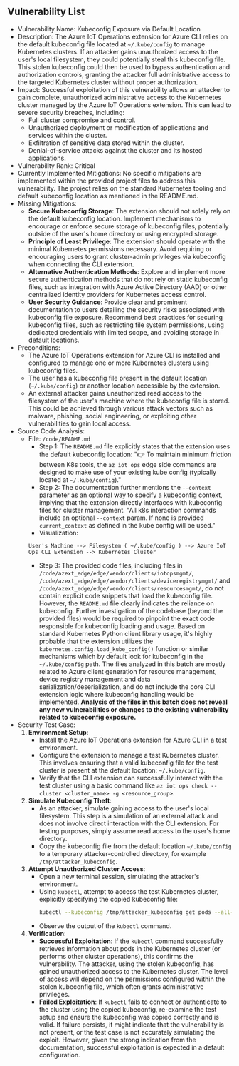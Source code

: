## Vulnerability List

- Vulnerability Name: Kubeconfig Exposure via Default Location
- Description: The Azure IoT Operations extension for Azure CLI relies on the default kubeconfig file located at `~/.kube/config` to manage Kubernetes clusters. If an attacker gains unauthorized access to the user's local filesystem, they could potentially steal this kubeconfig file. This stolen kubeconfig could then be used to bypass authentication and authorization controls, granting the attacker full administrative access to the targeted Kubernetes cluster without proper authorization.
- Impact: Successful exploitation of this vulnerability allows an attacker to gain complete, unauthorized administrative access to the Kubernetes cluster managed by the Azure IoT Operations extension. This can lead to severe security breaches, including:
    - Full cluster compromise and control.
    - Unauthorized deployment or modification of applications and services within the cluster.
    - Exfiltration of sensitive data stored within the cluster.
    - Denial-of-service attacks against the cluster and its hosted applications.
- Vulnerability Rank: Critical
- Currently Implemented Mitigations: No specific mitigations are implemented within the provided project files to address this vulnerability. The project relies on the standard Kubernetes tooling and default kubeconfig location as mentioned in the README.md.
- Missing Mitigations:
    - **Secure Kubeconfig Storage**: The extension should not solely rely on the default kubeconfig location. Implement mechanisms to encourage or enforce secure storage of kubeconfig files, potentially outside of the user's home directory or using encrypted storage.
    - **Principle of Least Privilege**: The extension should operate with the minimal Kubernetes permissions necessary. Avoid requiring or encouraging users to grant cluster-admin privileges via kubeconfig when connecting the CLI extension.
    - **Alternative Authentication Methods**: Explore and implement more secure authentication methods that do not rely on static kubeconfig files, such as integration with Azure Active Directory (AAD) or other centralized identity providers for Kubernetes access control.
    - **User Security Guidance**: Provide clear and prominent documentation to users detailing the security risks associated with kubeconfig file exposure. Recommend best practices for securing kubeconfig files, such as restricting file system permissions, using dedicated credentials with limited scope, and avoiding storage in default locations.
- Preconditions:
    - The Azure IoT Operations extension for Azure CLI is installed and configured to manage one or more Kubernetes clusters using kubeconfig files.
    - The user has a kubeconfig file present in the default location (`~/.kube/config`) or another location accessible by the extension.
    - An external attacker gains unauthorized read access to the filesystem of the user's machine where the kubeconfig file is stored. This could be achieved through various attack vectors such as malware, phishing, social engineering, or exploiting other vulnerabilities to gain local access.
- Source Code Analysis:
    - File: `/code/README.md`
        - Step 1: The `README.md` file explicitly states that the extension uses the default kubeconfig location: "👉 To maintain minimum friction between K8s tools, the `az iot ops` edge side commands are designed to make use of your existing kube config (typically located at `~/.kube/config`)."
        - Step 2: The documentation further mentions the `--context` parameter as an optional way to specify a kubeconfig context, implying that the extension directly interfaces with kubeconfig files for cluster management. "All k8s interaction commands include an optional `--context` param. If none is provided `current_context` as defined in the kube config will be used."
        - Visualization:
        ```
        User's Machine --> Filesystem ( ~/.kube/config ) --> Azure IoT Ops CLI Extension --> Kubernetes Cluster
        ```
        - Step 3: The provided code files, including files in `/code/azext_edge/edge/vendor/clients/iotopsmgmt/`, `/code/azext_edge/edge/vendor/clients/deviceregistrymgmt/` and `/code/azext_edge/edge/vendor/clients/resourcesmgmt/`, do not contain explicit code snippets that load the kubeconfig file. However, the `README.md` file clearly indicates the reliance on kubeconfig. Further investigation of the codebase (beyond the provided files) would be required to pinpoint the exact code responsible for kubeconfig loading and usage. Based on standard Kubernetes Python client library usage, it's highly probable that the extension utilizes the `kubernetes.config.load_kube_config()` function or similar mechanisms which by default look for kubeconfig in the `~/.kube/config` path. The files analyzed in this batch are mostly related to Azure client generation for resource management, device registry management and data serialization/deserialization, and do not include the core CLI extension logic where kubeconfig handling would be implemented. **Analysis of the files in this batch does not reveal any new vulnerabilities or changes to the existing vulnerability related to kubeconfig exposure.**
- Security Test Case:
    1. **Environment Setup**:
        - Install the Azure IoT Operations extension for Azure CLI in a test environment.
        - Configure the extension to manage a test Kubernetes cluster. This involves ensuring that a valid kubeconfig file for the test cluster is present at the default location: `~/.kube/config`.
        - Verify that the CLI extension can successfully interact with the test cluster using a basic command like `az iot ops check --cluster <cluster_name> -g <resource_group>`.
    2. **Simulate Kubeconfig Theft**:
        - As an attacker, simulate gaining access to the user's local filesystem. This step is a simulation of an external attack and does not involve direct interaction with the CLI extension. For testing purposes, simply assume read access to the user's home directory.
        - Copy the kubeconfig file from the default location `~/.kube/config` to a temporary attacker-controlled directory, for example `/tmp/attacker_kubeconfig`.
    3. **Attempt Unauthorized Cluster Access**:
        - Open a new terminal session, simulating the attacker's environment.
        - Using `kubectl`, attempt to access the test Kubernetes cluster, explicitly specifying the copied kubeconfig file:
            ```bash
            kubectl --kubeconfig /tmp/attacker_kubeconfig get pods --all-namespaces
            ```
        - Observe the output of the `kubectl` command.
    4. **Verification**:
        - **Successful Exploitation**: If the `kubectl` command successfully retrieves information about pods in the Kubernetes cluster (or performs other cluster operations), this confirms the vulnerability. The attacker, using the stolen kubeconfig, has gained unauthorized access to the Kubernetes cluster. The level of access will depend on the permissions configured within the stolen kubeconfig file, which often grants administrative privileges.
        - **Failed Exploitation**: If `kubectl` fails to connect or authenticate to the cluster using the copied kubeconfig, re-examine the test setup and ensure the kubeconfig was copied correctly and is valid. If failure persists, it might indicate that the vulnerability is not present, or the test case is not accurately simulating the exploit. However, given the strong indication from the documentation, successful exploitation is expected in a default configuration.